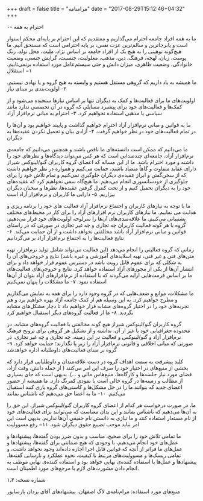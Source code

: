 +++
draft = false
title = "مرامنامه"
date = "2017-08-29T15:12:46+04:32"
+++

۰- احترام به همه

ما به همه افراد جامعه احترام می‌گذاریم و معتقدیم که این احترام بر پایه‌ای محکم استوار است و پابرجاترین و سالم‌ترین عزت نفس، بر پایه احترامی است که مستحق آنیم. ما هیچ‌گونه توهینی را به هیچ یک از افراد جامعه بر اساس نژاد، ملیت، محل تولد، رنگ پوست، زبان، لهجه، فرهنگ، دین، مذهب، معلولیت، جنسیت، گرایش جنسی، وضعیت خانوادگی، وضعیت ظاهری، میزان دانش و حتی سیستم‌عامل مورد استفاده برنمی‌تابیم.
۱− استقلال

ما همیشه به یاد داریم که گروهی مستقل هستیم و وابسته به هیچ گروه و یا نهادی نیستیم.
۲- اولویت‌بندی بر مبنای نیاز

اولویت‌های ما برای فعالیت‌ها و کمک به دیگران تنها بر اساس نیازها سنجیده می‌شود و از کمک‌ها و فعالیت‌های خود برای پیشبرد مسایلی که گروه در آن تخصصی ندارد مانند سیاسی یا مذهبی استفاده نخواهیم کرد.
۳- احترام به مبانی نرم‌افزار آزاد

ما به قوانین و مبانی نرم‌افزار آزاد احترام خواهیم گذاشت و پایبند خواهیم بود و آن‌ها را در تمام فعالیت‌های خود در نظر خواهیم گرفت.
۴- آزادی بیان و تحمیل نکردن عقیده‌ها به دیگران

ما می‌دانیم که ممکن است دانسته‌های ما ناقص باشند و همچنین می‌دانیم که جامعه‌ی نرم‌افزار آزاد، جامعه‌ای چندصدایی است که هر کس می‌تواند دیدگاه‌ها و نظرهای خود را داشته و مورد احترام باشد. ما از این مساله که اعضای گروه کاربران گنو/لینوکس شیراز دارای عقاید متفاوت و گاهاً متضاد باشند، حمایت می‌کنیم و همواره در نظر خواهیم داشت که از سخن‌گفتن و ابراز عقیده‌ی دیگران جلوگیری نمی‌کنیم و تمام تلاش خود را برای جلوگیری از خودسانسوری انجام می‌دهیم. ما هیچ‌گاه سعی نخواهیم کرد که عقیده‌‌های خود را به دیگران تحمیل کنیم و از تحت کنترل گرفتن عقیده‌ها، نظرها و سخنان دیگران بیزاریم.
۵- دارایی ما کاربران و نرم‌افزار آزاد است

ما با توجه به نیازهای کاربران و اجتماع نرم‌افزار آزاد فعالیت های خود را برنامه ریزی و هدایت می نماییم. ما نیازهای کاربران نرم افزارهای آزاد را برای کار در محیط‌های مختلف پشتیبانی می‌کنیم. ما علاقه‌مندی‌های آن‌ها را سرلوحه اولویت‌های خود قرار می‌دهیم. گروه با هر گونه فعالیت کاربران چه تجاری و چه غیر تجاری در صورتی که در راستای قوانین و مبانی نرم‌افزار آزاد باشد مخالفتی نخواهد داشت و از آن حمایت می‌کند.
۶- نتایج فعالیت‌ها را به اجتماع نرم‌افزار آزاد بر می‌گردانیم

زمانی که گروه فعالیتی را انجام می‌دهد (این فعالیت می‌تواند شامل تولید نرم‌افزار، تهیه متن‌های فنی و غیر فنی، تهیه اسلاید‌های آموزشی و غیره باشد) نتایج و خروجی‌های آن را به شکلی که برای عموم قابل رویت باشد در دسترس عموم قرار خواهد داد و برای انتشار آن‌ها از یکی از مجوز‌های آزاد استفاده خواهد کرد. نتایج و خروجی‌های فعالیت‌های ما بر اساس فرمت‌هایی ارایه می‌گردند که با استفاده از نرم‌افزارهای آزاد بتوان از آن‌ها استفاده نمود.
۷- ما مشکلات را پنهان نمی‌کنیم

ما مشکلات، موانع و ضعف‌هایی که در گروه وجود دارد را برای همه به نمایش می‌گذاریم و مطرح خواهیم کرد. به این وسیله هم از کمک جامعه آزاد بهره خواهیم برد و هم تجربه‌های خود را در اختیار گروه‌های مشابه قرار خواهیم داد تا دچار مشکل‌های مشابه نگردند.
۸- ما از فعالیت گروه‌های دیگر استقبال خواهیم کرد

گروه کاربران گنو/لینوکس شیراز هیچ گونه مخالفتی با فعالیت گروه‌های مشابه، در محدوده جغرافیایی خود یا غیر از آن، نداشته و از تشکیل هر گروهی برای ترویج فرهنگ نرم‌افزار آزاد و گنو/لینوکس و فعالیت در این زمینه، چه تجاری و چه غیر تجاری، در صورتی که مبانی اخلاقی و قانونی نرم‌افزار آزاد را زیر پا نگذارند؛ حمایت خواهد کرد.
۹- گروه بر مبنای فعالیت‌های داوطلبانه اداره خواهدشد

‬‬‬‬کلید پیشرفت به سمت اهداف گروه در دست علاقه‌مندان و داوطلبانی قرار دارد که بخشی از منبع‌های در اختیار خود را صرف این امر می‌کنند ( از جمله دانش، وقت آزاد، فضای مورد نیاز جلسه‌ها و کارگاه‌ها، منیع‌هاس مالی و …). بدیهی است که جای بسیاری از مطالب و زمینه‌ها در گروه خالی است یا نمودی کمرنگ دارد. ما همیشه از حضور اعضای جدید که بتوانند ما را در حل مشکل‌ها و کاستی‌های گروه یاری کنند استقبال می‌کنیم.
۱۰- ما به اعضا حق می‌دهیم که ناشناس بمانند

ما، در صورت درخواست هر کدام از اعضای گروه کاربران گنو/لینوکس شیراز، این حق را به آن‌ها می‌دهیم که ناشناس بمانند و این بدان معناست که می‌توانند برای فعالیت‌های خود از نام‌ مستعار استفاده کنند و ما نیازی به دانستن نام حقیقی آن‌ها نداریم. بدیهی است این امر نباید موجب تضییع حقوق دیگران شود.
۱۱− رفع مسوولیت

ما تمامی تلاش خود را برای صحیح، مناسب و بدون ضرر بودن گفته‌ها، پیشنهادها و عمل‌های خود انجام می‌دهیم، با وجودی که هیچ ضمانتی برای گفته‌ها، پیشنهادها و عمل‌های ما فراتر از آنچه که قوانین قابل اجرا اجازه داده‌اند وجود نخواهد داشت، و تمامی ریسک‌ها و مسوولیت‌های مرتبط با کیفیت، نحوه عملکرد و نارسایی گفته‌ها، پیشنهادها و عمل‌ها با استفاده کننده‌ی نهایی خواهد بود و استفاده کننده‌ی نهایی موظف به انجام دادن مشورت‌های لازم با مرجع‌های مورد اطمینان است.

شماره نسخه‌: ۱٫۴

منبع‌های مورد استفاده: مرام‌نامه‌ی لاگ اصفهان، پیشنهادهای آقای یزدان پارساپور
